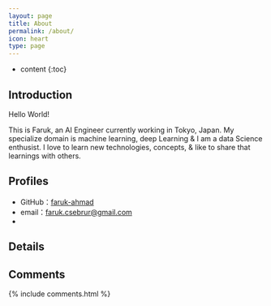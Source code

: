 ```yaml
---
layout: page
title: About
permalink: /about/
icon: heart
type: page
---
```


* content
{:toc}

## Introduction
Hello World!

This is Faruk, an AI Engineer currently working in Tokyo, Japan.
My specialize domain is machine learning, deep Learning & I am a data Science enthusist.
I love to learn new technologies, concepts, & like to share that learnings with others. 

## Profiles

* GitHub：[faruk-ahmad](https://github.com/faruk-ahmad)
* email：faruk.csebrur@gmail.com
*

## Details

## Comments

{% include comments.html %}
